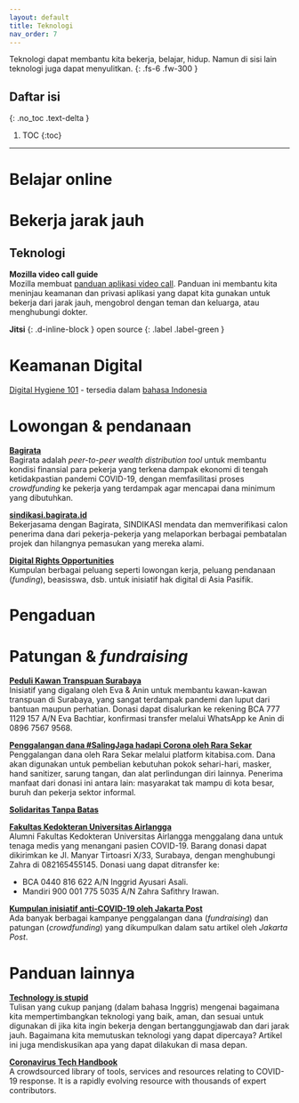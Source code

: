 ```yaml
---
layout: default
title: Teknologi
nav_order: 7
---
```


Teknologi dapat membantu kita bekerja, belajar, hidup. Namun di sisi lain teknologi juga dapat menyulitkan.
{: .fs-6 .fw-300 }

## Daftar isi
{: .no_toc .text-delta }

1. TOC
{:toc}

---

# Belajar online





# Bekerja jarak jauh




## Teknologi

**Mozilla video call guide**  
Mozilla membuat [panduan aplikasi video call](https://foundation.mozilla.org/en/privacynotincluded/categories/video-call-apps/). Panduan ini membantu kita meninjau keamanan dan privasi aplikasi yang dapat kita gunakan untuk bekerja dari jarak jauh, mengobrol dengan teman dan keluarga, atau menghubungi dokter.

**Jitsi**
{: .d-inline-block }
open source
{: .label .label-green }

# Keamanan Digital

[Digital Hygiene 101](https://coconet.social/digital-hygiene-safety-security/) - tersedia dalam [bahasa Indonesia](https://coconet.social/digital-hygiene-safety-security-indonesia)

# Lowongan &amp; pendanaan

**[Bagirata](https://bagirata.id/)**  
Bagirata adalah _peer-to-peer wealth distribution tool_ untuk membantu kondisi finansial para pekerja yang terkena dampak ekonomi di tengah ketidakpastian pandemi COVID-19, dengan memfasilitasi proses _crowdfunding_ ke pekerja yang terdampak agar mencapai dana minimum yang dibutuhkan.

**[sindikasi.bagirata.id](https://sindikasi.bagirata.id)**  
Bekerjasama dengan Bagirata, SINDIKASI mendata dan memverifikasi calon penerima dana dari pekerja-pekerja yang melaporkan berbagai pembatalan projek dan hilangnya pemasukan yang mereka alami.

**[Digital Rights Opportunities](https://coconet.social/opportunities/)**  
Kumpulan berbagai peluang seperti lowongan kerja, peluang pendanaan (_funding_), beasisswa, dsb. untuk inisiatif hak digital di Asia Pasifik.

# Pengaduan



# Patungan &amp; _fundraising_

**[Peduli Kawan Transpuan Surabaya](https://www.instagram.com/p/CAU_IJPFuE_/)**  
Inisiatif yang digalang oleh Eva &amp; Anin untuk membantu kawan-kawan transpuan di Surabaya, yang sangat terdampak pandemi dan luput dari bantuan maupun perhatian. Donasi dapat disalurkan ke rekening BCA 777 1129 157 A/N Eva Bachtiar, konfirmasi transfer melalui WhatsApp ke Anin di 0896 7567 9568.

**[Penggalangan dana #SalingJaga hadapi Corona oleh Rara Sekar](https://kitabisa.com/campaign/bersamakitalawan)**  
Penggalangan dana oleh Rara Sekar melalui platform kitabisa.com. Dana akan digunakan untuk pembelian kebutuhan pokok sehari-hari,  masker, hand sanitizer, sarung tangan, dan alat perlindungan diri lainnya. Penerima manfaat dari donasi ini antara lain: masyarakat tak mampu di kota besar, buruh dan pekerja sektor informal.

**[Solidaritas Tanpa Batas](https://kitabisa.com/campaign/satucara)**

**[Fakultas Kedokteran Universitas Airlangga](https://www.thejakartapost.com/life/2020/03/20/anti-covid-19-initiatives-helping-indonesia-fight-the-outbreak.html)**  
Alumni Fakultas Kedokteran Universitas Airlangga menggalang dana untuk tenaga medis yang menangani pasien COVID-19. Barang donasi dapat dikirimkan ke Jl. Manyar Tirtoasri X/33, Surabaya, dengan menghubungi Zahra di 082165455145.
Donasi uang dapat ditransfer ke:
- BCA 0440 816 622 A/N Inggrid Ayusari Asali.
- Mandiri 900 001 775 5035 A/N Zahra Safithry Irawan.

**[Kumpulan inisiatif anti-COVID-19 oleh Jakarta Post](https://www.thejakartapost.com/life/2020/03/20/anti-covid-19-initiatives-helping-indonesia-fight-the-outbreak.html)**  
Ada banyak berbagai kampanye penggalangan dana (_fundraising_) dan patungan (_crowdfunding_) yang dikumpulkan dalam satu artikel oleh _Jakarta Post_.



# Panduan lainnya

**[Technology is stupid](https://tacticaltech.org/#/news/technology-is-stupid)**  
Tulisan yang cukup panjang (dalam bahasa Inggris) mengenai bagaimana kita mempertimbangkan teknologi yang baik, aman, dan sesuai untuk digunakan di jika kita ingin bekerja dengan bertanggungjawab dan dari jarak jauh. Bagaimana kita memutuskan teknologi yang dapat dipercaya? Artikel ini juga mendiskusikan apa yang dapat dilakukan di masa depan.

**[Coronavirus Tech Handbook](https://coronavirustechhandbook.com/contents)**  
 A crowdsourced library of tools, services and resources relating to COVID-19 response. It is a rapidly evolving resource with thousands of expert contributors.
